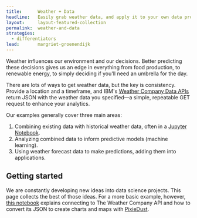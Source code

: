 ```yaml
---
title:      Weather + Data
headline:   Easily grab weather data, and apply it to your own data problems.
layout:     layout-featured-collection
permalink:  weather-and-data
strategies: 
  - differentiators
lead:       margriet-groenendijk
---
```


Weather influences our environment and our decisions. Better predicting these decisions gives us an edge in everything from food production, to renewable energy, to simply deciding if you'll need an umbrella for the day.

There are lots of ways to get weather data, but the key is consistency. Provide a location and a timeframe, and IBM's [Weather Company Data APIs](https://twcservice.mybluemix.net/rest-api/) return JSON with the weather data you specified&mdash;a simple, repeatable GET request to enhance your analytics.

Our examples generally cover three main areas:

1. Combining existing data with historical weather data, often in a [Jupyter Notebook](/notebooks-for-developers).
2. Analyzing combined data to inform predictive models (machine learning).
3. Using weather forecast data to make predictions, adding them into applications.

## Getting started

We are constantly developing new ideas into data science projects. This page collects the best of those ideas. For a more basic example, however, [this notebook](https://github.com/ibm-watson-data-lab/python-notebooks/blob/master/Weather%20forecast.ipynb) explains connecting to The Weather Company API and how to convert its JSON to create charts and maps with [PixieDust](/pixiedust).